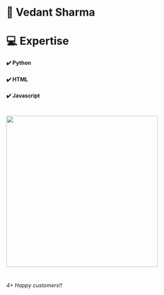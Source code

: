 # 🧍 Vedant Sharma

#  💻 Expertise
#### ✔️ Python
#### ✔️ HTML
#### ✔️ Javascript
#

<img src="https://github-readme-stats.vercel.app/api?username=Vedant565678&show_icons=true&theme=ADD_THEME_HERE" width="400">
<p align="left">

#
  
###### 4+ Happy customers!!
